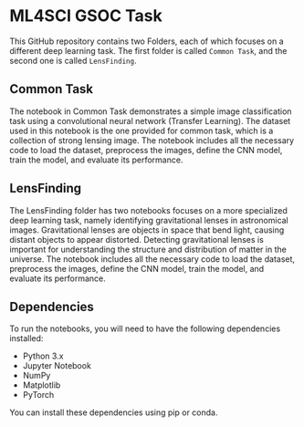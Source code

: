 # ML4SCI GSOC Task

This GitHub repository contains two Folders, each of which focuses on a different deep learning task. The first folder is called `Common Task`, and the second one is called `LensFinding`.

## Common Task

The notebook in Common Task demonstrates a simple image classification task using a convolutional neural network (Transfer Learning). The dataset used in this notebook is the one provided for common task, which is a collection of strong lensing image. The notebook includes all the necessary code to load the dataset, preprocess the images, define the CNN model, train the model, and evaluate its performance.

## LensFinding 

The LensFinding folder has two notebooks focuses on a more specialized deep learning task, namely identifying gravitational lenses in astronomical images. Gravitational lenses are objects in space that bend light, causing distant objects to appear distorted. Detecting gravitational lenses is important for understanding the structure and distribution of matter in the universe. The notebook includes all the necessary code to load the dataset, preprocess the images, define the CNN model, train the model, and evaluate its performance.


## Dependencies

To run the notebooks, you will need to have the following dependencies installed:

- Python 3.x
- Jupyter Notebook
- NumPy
- Matplotlib
- PyTorch

You can install these dependencies using pip or conda.

